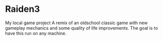 # Raiden3
My local game project
A remix of an oldschool classic game with new gameplay mechanics and some quality of life improvements. The goal is to have this run on any machine.
